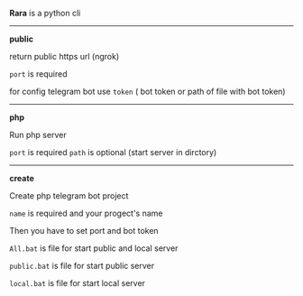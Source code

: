 **Rara** is a python cli
***

**public**

return public https url (ngrok)

``port`` is required

for config telegram bot use ``token`` ( bot token or path of file with bot token)

***

**php**

Run php server

``port`` is required
``path`` is optional (start server in dirctory)

***

**create**

Create php telegram bot project

``name`` is required and your progect's name

Then you have to set port and bot token

``All.bat`` is file for start public and local server

``public.bat`` is file for start public server

``local.bat`` is file for start local server 